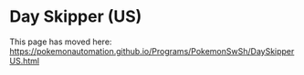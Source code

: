 # Day Skipper (US)

This page has moved here: https://pokemonautomation.github.io/Programs/PokemonSwSh/DaySkipperUS.html

